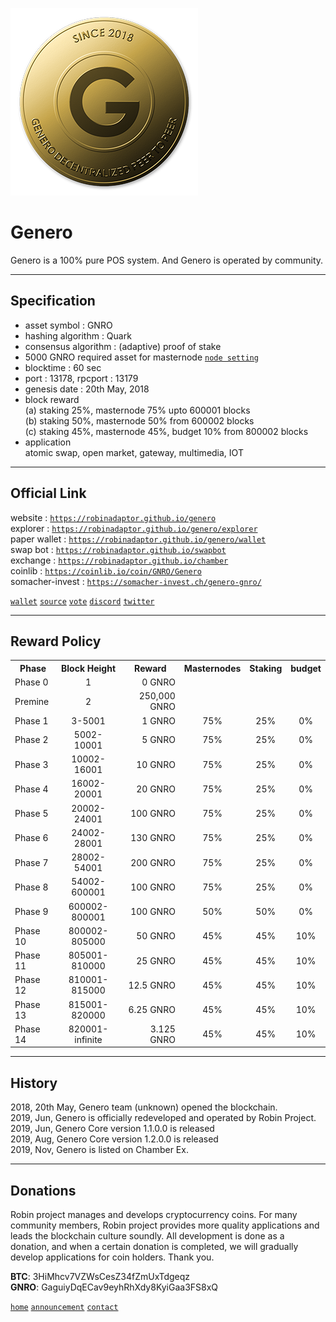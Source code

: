 ![](https://github.com/robinadaptor/logo/blob/master/genero.png)

# Genero
  
Genero is a 100% pure POS system. And Genero is operated by community.
  
***
## Specification  
  
* asset symbol : GNRO  
* hashing algorithm : Quark  
* consensus algorithm : (adaptive) proof of stake  
* 5000 GNRO required asset for masternode  [`node setting`](https://github.com/robinadaptor/help/blob/master/masternode.md)     
* blocktime : 60 sec  
* port : 13178, rpcport : 13179  
* genesis date : 20th May, 2018  
* block reward  
  (a) staking 25%, masternode 75% upto 600001 blocks   
  (b) staking 50%, masternode 50% from 600002 blocks  
  (c) staking 45%, masternode 45%, budget 10% from 800002 blocks   
* application   
  atomic swap, open market, gateway, multimedia, IOT
  
***
## Official Link  
  
website : [`https://robinadaptor.github.io/genero`](https://robinadaptor.github.io/genero)      
explorer : [`https://robinadaptor.github.io/genero/explorer`](https://robinadaptor.github.io/genero/explorer)   
paper wallet : [`https://robinadaptor.github.io/genero/wallet`](https://robinadaptor.github.io/genero/wallet)   
swap bot : [`https://robinadaptor.github.io/swapbot`](https://robinadaptor.github.io/swapbot)   
exchange : [`https://robinadaptor.github.io/chamber`](https://robinadaptor.github.io/chamber)  
coinlib : [`https://coinlib.io/coin/GNRO/Genero`](https://coinlib.io/coin/GNRO/Genero)   
somacher-invest : [`https://somacher-invest.ch/genero-gnro/`](https://somacher-invest.ch/genero-gnro/)  
  
[`wallet`](https://github.com/robinadaptor/genero/releases) [`source`](https://github.com/robinadaptor/genero) [`vote`](https://robinadaptor.github.io/genero/vote) [`discord`](https://discord.gg/zYvFFJU) [`twitter`](https://twitter.com/robinadaptor)    
  
***
## Reward Policy  

<table>
<th>Phase</th><th>Block Height</th><th>Reward</th><th>Masternodes</th><th>Staking</th><th>budget</th>
<tr><td>Phase 0</td><td align="center">1</td><td align="right">0 GNRO</td><td align="center"></td><td align="center"></td><td align="center"></td></tr>
<tr><td>Premine</td><td align="center">2</td><td align="right">250,000 GNRO</td><td align="center"></td><td align="center"></td><td align="center"></td></tr>
<tr><td>Phase 1</td><td align="center">3-5001</td><td align="right">1 GNRO</td><td align="center">75%</td><td align="center">25%</td><td align="center">0%</td></tr>
<tr><td>Phase 2</td><td align="center">5002-10001</td><td align="right">5 GNRO</td><td align="center">75%</td><td align="center">25%</td><td align="center">0%</td></tr>
<tr><td>Phase 3</td><td align="center">10002-16001</td><td align="right">10 GNRO</td><td align="center">75%</td><td align="center">25%</td><td align="center">0%</td></tr>
<tr><td>Phase 4</td><td align="center">16002-20001</td><td align="right">20 GNRO</td><td align="center">75%</td><td align="center">25%</td><td align="center">0%</td></tr>
<tr><td>Phase 5</td><td align="center">20002-24001</td><td align="right">100 GNRO</td><td align="center">75%</td><td align="center">25%</td><td align="center">0%</td></tr>
<tr><td>Phase 6</td><td align="center">24002-28001</td><td align="right">130 GNRO</td><td align="center">75%</td><td align="center">25%</td><td align="center">0%</td></tr>
<tr><td>Phase 7</td><td align="center">28002-54001</td><td align="right">200 GNRO</td><td align="center">75%</td><td align="center">25%</td><td align="center">0%</td></tr>
<tr><td>Phase 8</td><td align="center">54002-600001</td><td align="right">100 GNRO</td><td align="center">75%</td><td align="center">25%</td><td align="center">0%</td></tr>
<tr><td>Phase 9</td><td align="center">600002-800001</td><td align="right">100 GNRO</td><td align="center">50%</td><td align="center">50%</td><td align="center">0%</td></tr>
<tr><td>Phase 10</td><td align="center">800002-805000</td><td align="right">50 GNRO</td><td align="center">45%</td><td align="center">45%</td><td align="center">10%</td></tr>
<tr><td>Phase 11</td><td align="center">805001-810000</td><td align="right">25 GNRO</td><td align="center">45%</td><td align="center">45%</td><td align="center">10%</td></tr>
<tr><td>Phase 12</td><td align="center">810001-815000</td><td align="right">12.5 GNRO</td><td align="center">45%</td><td align="center">45%</td><td align="center">10%</td></tr>
<tr><td>Phase 13</td><td align="center">815001-820000</td><td align="right">6.25 GNRO</td><td align="center">45%</td><td align="center">45%</td><td align="center">10%</td></tr>
<tr><td>Phase 14</td><td align="center">820001-infinite</td><td align="right">3.125 GNRO</td><td align="center">45%</td><td align="center">45%</td><td align="center">10%</td></tr>
</table>

***
## History  
  
2018, 20th May, Genero team (unknown) opened the blockchain.  
2019, Jun, Genero is officially redeveloped and operated by Robin Project.  
2019, Jun, Genero Core version 1.1.0.0 is released   
2019, Aug, Genero Core version 1.2.0.0 is released   
2019, Nov, Genero is listed on Chamber Ex.  

***
## Donations 
  
Robin project manages and develops cryptocurrency coins. For many community members, Robin project provides more quality applications and leads the blockchain culture soundly. All development is done as a donation, and when a certain donation is completed, we will gradually develop applications for coin holders. Thank you.  
  
**BTC**: 3HiMhcv7VZWsCesZ34fZmUxTdgeqz    
**GNRO**: GaguiyDqECav9eyhRhXdy8KyiGaa3FS8xQ  
  
[`home`](https://github.com/robinadaptor)  [`announcement`](https://github.com/robinadaptor/announcement)  [`contact`](https://github.com/robinadaptor/POS-helper)